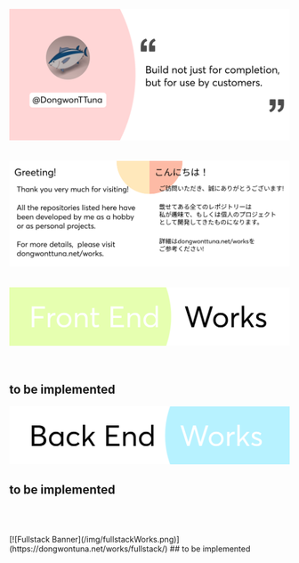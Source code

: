 ![Top Banner](img/topBanner.png)
<br/>
<br/>
<br/>
![Greeting](img/greeting.png)
<br/>
<br/>
<br/>
[![Frontend Banner](/img/frontendWorks.png)](https://dongwontuna.net/works/frontend/)
<br/>
<br/>
<br/>
## to be implemented
[![Backend Banner](/img/backendWorks.png)](https://dongwontuna.net/works/backend/)
## to be implemented
<br/>
<br/>
<br/>
[![Fullstack Banner](/img/fullstackWorks.png)](https://dongwontuna.net/works/fullstack/)
## to be implemented
<br/>
<br/>
<br/>